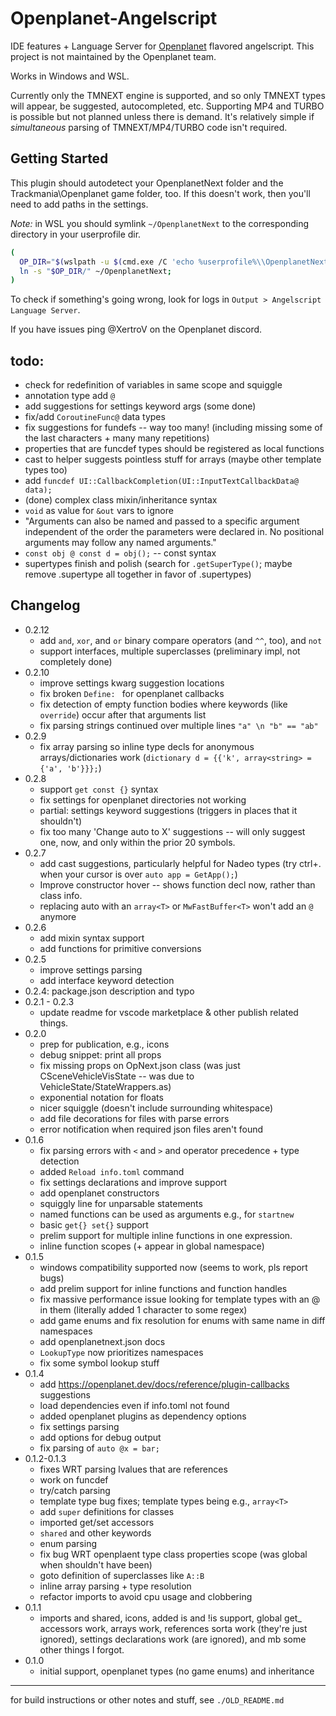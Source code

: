 # Openplanet-Angelscript

IDE features + Language Server for [Openplanet](https://openplanet.dev) flavored angelscript.
This project is not maintained by the Openplanet team.

Works in Windows and WSL.

Currently only the TMNEXT engine is supported, and so only TMNEXT types will appear, be suggested, autocompleted, etc.
Supporting MP4 and TURBO is possible but not planned unless there is demand. It's relatively simple if *simultaneous* parsing of TMNEXT/MP4/TURBO code isn't required.

## Getting Started

This plugin should autodetect your OpenplanetNext folder and the Trackmania\Openplanet game folder, too.
If this doesn't work, then you'll need to add paths in the settings.

*Note:* in WSL you should symlink `~/OpenplanetNext` to the corresponding directory in your userprofile dir.
```bash
(
  OP_DIR="$(wslpath -u $(cmd.exe /C 'echo %userprofile%\\OpenplanetNext' 2>&1 | tr -d '\r' | tail -n1))";
  ln -s "$OP_DIR/" ~/OpenplanetNext;
)
```

To check if something's going wrong, look for logs in `Output > Angelscript Language Server`.

If you have issues ping @XertroV on the Openplanet discord.

## todo:

- check for redefinition of variables in same scope and squiggle
- annotation type add `@`
- add suggestions for settings keyword args (some done)
- fix/add `CoroutineFunc@` data types
- fix suggestions for fundefs -- way too many! (including missing some of the last characters + many many repetitions)
- properties that are funcdef types should be registered as local functions
- cast to helper suggests pointless stuff for arrays (maybe other template types too)
- add `funcdef UI::CallbackCompletion(UI::InputTextCallbackData@ data);`
- (done) complex class mixin/inheritance syntax
- `void` as value for `&out` vars to ignore
- "Arguments can also be named and passed to a specific argument independent of the order the parameters were declared in. No positional arguments may follow any named arguments."
- `const obj @ const d = obj();` -- const syntax
- supertypes finish and polish (search for `.getSuperType()`; maybe remove .supertype all together in favor of .supertypes)

## Changelog

- 0.2.12
  - add `and`, `xor`, and `or` binary compare operators (and `^^`, too), and `not`
  - support interfaces, multiple superclasses (preliminary impl, not completely done)
- 0.2.10
  - improve settings kwarg suggestion locations
  - fix broken `Define: ` for openplanet callbacks
  - fix detection of empty function bodies where keywords (like `override`) occur after that arguments list
  - fix parsing strings continued over multiple lines `"a" \n "b" == "ab"`
- 0.2.9
  - fix array parsing so inline type decls for anonymous arrays/dictionaries work (`dictionary d = {{'k', array<string> = {'a', 'b'}}};`)
- 0.2.8
  - support `get const {}` syntax
  - fix settings for openplanet directories not working
  - partial: settings keyword suggestions (triggers in places that it shouldn't)
  - fix too many 'Change auto to X' suggestions -- will only suggest one, now, and only within the prior 20 symbols.
- 0.2.7
  - add cast suggestions, particularly helpful for Nadeo types (try ctrl+. when your cursor is over `auto app = GetApp();`)
  - Improve constructor hover -- shows function decl now, rather than class info.
  - replacing auto with an `array<T>` or `MwFastBuffer<T>` won't add an `@` anymore
- 0.2.6
  - add mixin syntax support
  - add functions for primitive conversions
- 0.2.5
  - improve settings parsing
  - add interface keyword detection
- 0.2.4: package.json description and typo
- 0.2.1 - 0.2.3
  - update readme for vscode marketplace & other publish related things.
- 0.2.0
  - prep for publication, e.g., icons
  - debug snippet: print all props
  - fix missing props on OpNext.json class (was just CSceneVehicleVisState -- was due to VehicleState/StateWrappers.as)
  - exponential notation for floats
  - nicer squiggle (doesn't include surrounding whitespace)
  - add file decorations for files with parse errors
  - error notification when required json files aren't found
- 0.1.6
  - fix parsing errors with `<` and `>` and operator precedence + type detection
  - added `Reload info.toml` command
  - fix settings declarations and improve support
  - add openplanet constructors
  - squiggly line for unparsable statements
  - named functions can be used as arguments e.g., for `startnew`
  - basic `get{} set{}` support
  - prelim support for multiple inline functions in one expression.
  - inline function scopes (+ appear in global namespace)
- 0.1.5
  - windows compatibility supported now (seems to work, pls report bugs)
  - add prelim support for inline functions and function handles
  - fix massive performance issue looking for template types with an @ in them (literally added 1 character to some regex)
  - add game enums and fix resolution for enums with same name in diff namespaces
  - add openplanetnext.json docs
  - `LookupType` now prioritizes namespaces
  - fix some symbol lookup stuff
- 0.1.4
  - add https://openplanet.dev/docs/reference/plugin-callbacks suggestions
  - load dependencies even if info.toml not found
  - added openplanet plugins as dependency options
  - fix settings parsing
  - add options for debug output
  - fix parsing of `auto @x = bar;`
- 0.1.2-0.1.3
  - fixes WRT parsing lvalues that are references
  - work on funcdef
  - try/catch parsing
  - template type bug fixes; template types being e.g., `array<T>`
  - add `super` definitions for classes
  - imported get/set accessors
  - `shared` and other keywords
  - enum parsing
  - fix bug WRT openplaent type class properties scope (was global when shouldn't have been)
  - goto definition of superclasses like `A::B`
  - inline array parsing + type resolution
  - refactor imports to avoid cpu usage and clobbering
- 0.1.1
  - imports and shared, icons, added is and !is support, global get_ accessors work, arrays work, references sorta work (they're just ignored), settings declarations work (are ignored), and mb some other things I forgot.
- 0.1.0
  - initial support, openplanet types (no game enums) and inheritance

-----

for build instructions or other notes and stuff, see `./OLD_README.md`
